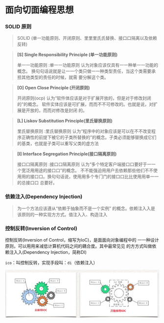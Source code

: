 # 面向切面编程思想

### SOLID 原则

>  SOLID (单一功能原则、开闭原则、⾥里里⽒氏替换、接⼝口隔离以及依赖反转)

> **[S] Single Responsibility Principle (单一功能原则)**
>
> 单⼀一功能原则 :单⼀一功能原则 认为对象应该仅具有⼀一种单⼀一功能的概念。 换句句话说就是让⼀一个类只做⼀一种类型责任，当这个类需要承担其他类型的责任的时候，就需 要分解这个类。

>  **[O] Open Close Principle (开闭原则)**
>
> 开闭原则(ocp) 认为“软件体应该是对于扩展开放的，但是对于修改封闭的”的概念。 软件实体应该是可扩展，⽽而不不可修改的。也就是说，对扩展是开放的，⽽而对修改是封闭 的。

>  **[L] Liskov Substitution Principle(里氏替换原则)**
>
> ⾥氏替换原则 :里⽒替换原则 认为“程序中的对象应该是可以在不不改变程序正确性的前提下被它的子类所替换的”的概念。子类必须能够替换成它们的基类，也就是子类可以重写父类的虚方法

>  **[I] Interface Segregation Principle(接口隔离原则)**
>
> 接⼝口隔离原则 :接⼝口隔离原则 认为“多个特定客户端接⼝口要好于⼀一个宽泛⽤用途的接⼝口”的概念。 不不能强迫⽤用户去依赖那些他们不不使⽤用的接⼝口。换句句话说，使⽤用多个专⻔门的接⼝口⽐比使⽤用单⼀一的总接⼝口 总要好。

### 依赖注入(Dependency Injection)

> 为一个方法应该遵从“依赖于抽象⽽不是⼀个实例” 的概念。依赖注⼊入是该原则的一种实现⽅方式。值注⼊入、构造注⼊

### 控制反转(Inversion of Control)

控制反转(Inversion of Control，缩写为IoC)，是⾯面向对象编程中的 ⼀一种设计原则，可以⽤用来减低计算机代码之间的耦合度。其中最常⻅见 的⽅方式叫做依赖注⼊入(Dependency Injection，简称DI)

`ico`：叫控制反转，实现手段叫：`di`（依赖注入）

![di.jpg](../assert/ioc.jpg)



